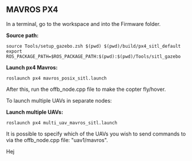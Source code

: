 ## MAVROS PX4

In a terminal, go to the workspace and into the Firmware folder.

__Source path:__ 
```
source Tools/setup_gazebo.zsh $(pwd) $(pwd)/build/px4_sitl_default
export ROS_PACKAGE_PATH=$ROS_PACKAGE_PATH:$(pwd):$(pwd)/Tools/sitl_gazebo
```
__Launch px4 Mavros:__ 
```
roslaunch px4 mavros_posix_sitl.launch
```

After this, run the offb_node.cpp file to make the copter fly/hover. 

To launch multiple UAVs in separate nodes:

__Launch multiple UAVs:__ 
```
roslaunch px4 multi_uav_mavros_sitl.launch
```
It is possible to specify which of the UAVs you wish to send commands to via the offb_node.cpp file: "uav1/mavros". 

Hej

